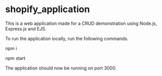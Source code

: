 # shopify_application


This is a web application made for a CRUD demonstration using Node.js, Express.js and EJS.

To run the application locally, run the following commands.

npm i

npm start

The application should now be running on port 3000.
